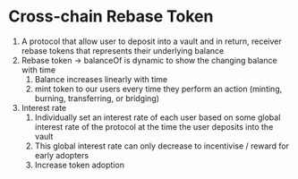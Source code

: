 # Cross-chain Rebase Token

1. A protocol that allow user to deposit into a vault and in return, receiver rebase tokens that represents their underlying balance
2. Rebase token -> balanceOf is dynamic to show the changing balance with time
   1. Balance increases linearly with time
   2. mint token to our users every time they perform an action (minting, burning, transferring, or bridging)
3. Interest rate
   1. Individually set an interest rate of each user based on some global interest rate of the protocol at the time the user deposits into the vault
   2. This global interest rate can only decrease to incentivise / reward for early adopters
   3. Increase token adoption
